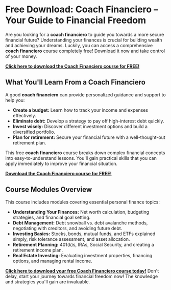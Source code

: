 # Free Download: Coach Financiero – Your Guide to Financial Freedom

Are you looking for a **coach financiero** to guide you towards a more secure financial future?  Understanding your finances is crucial for building wealth and achieving your dreams. Luckily, you can access a comprehensive **coach financiero** course completely free! Download it now and take control of your money.

[**Click here to download the Coach Financiero course for FREE!**](https://udemywork.com/coach-financiero)

## What You'll Learn From a Coach Financiero

A good **coach financiero** can provide personalized guidance and support to help you:

*   **Create a budget:**  Learn how to track your income and expenses effectively.
*   **Eliminate debt:**  Develop a strategy to pay off high-interest debt quickly.
*   **Invest wisely:**  Discover different investment options and build a diversified portfolio.
*   **Plan for retirement:**  Secure your financial future with a well-thought-out retirement plan.

This free **coach financiero** course breaks down complex financial concepts into easy-to-understand lessons. You'll gain practical skills that you can apply immediately to improve your financial situation.

[**Download the Coach Financiero course for FREE!**](https://udemywork.com/coach-financiero)

## Course Modules Overview

This course includes modules covering essential personal finance topics:

*   **Understanding Your Finances:** Net worth calculation, budgeting strategies, and financial goal setting.
*   **Debt Management:**  Debt snowball vs. debt avalanche methods, negotiating with creditors, and avoiding future debt.
*   **Investing Basics:**  Stocks, bonds, mutual funds, and ETFs explained simply, risk tolerance assessment, and asset allocation.
*   **Retirement Planning:**  401(k)s, IRAs, Social Security, and creating a retirement income plan.
*   **Real Estate Investing:** Evaluating investment properties, financing options, and managing rental income.

[**Click here to download your free Coach Financiero course today!**](https://udemywork.com/coach-financiero) Don't delay, start your journey towards financial freedom now! The knowledge and strategies you'll gain are invaluable.
